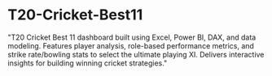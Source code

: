 # T20-Cricket-Best11
"T20 Cricket Best 11 dashboard built using Excel, Power BI, DAX, and data modeling. Features player analysis, role-based performance metrics, and strike rate/bowling stats to select the ultimate playing XI. Delivers interactive insights for building winning cricket strategies."
